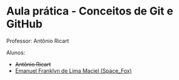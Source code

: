 # Aula prática - Conceitos de Git e GitHub

Professor: Antônio Ricart

Alunos:
- ~~Antônio Ricart~~
- [Emanuel Franklyn de Lima Maciel (Space_Fox)](https://github.com/emanuelfranklyn)
